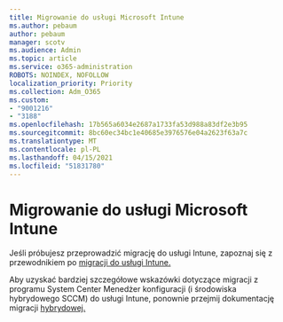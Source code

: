 ```yaml
---
title: Migrowanie do usługi Microsoft Intune
ms.author: pebaum
author: pebaum
manager: scotv
ms.audience: Admin
ms.topic: article
ms.service: o365-administration
ROBOTS: NOINDEX, NOFOLLOW
localization_priority: Priority
ms.collection: Adm_O365
ms.custom:
- "9001216"
- "3188"
ms.openlocfilehash: 17b565a6034e2687a1733fa53d988a83df2e3b95
ms.sourcegitcommit: 8bc60ec34bc1e40685e3976576e04a2623f63a7c
ms.translationtype: MT
ms.contentlocale: pl-PL
ms.lasthandoff: 04/15/2021
ms.locfileid: "51831780"
---
```

# <a name="migrating-to-microsoft-intune"></a>Migrowanie do usługi Microsoft Intune

Jeśli próbujesz przeprowadzić migrację do usługi Intune, zapoznaj się z przewodnikiem po [migracji do usługi Intune.](https://docs.microsoft.com/intune/fundamentals/migration-guide)

Aby uzyskać bardziej szczegółowe wskazówki dotyczące migracji z programu System Center Menedżer konfiguracji (i środowiska hybrydowego SCCM) do usługi Intune, ponownie przejmij dokumentację migracji [hybrydowej.](https://docs.microsoft.com/sccm/mdm/deploy-use/migrate-hybridmdm-to-intunesa) 